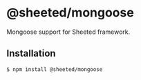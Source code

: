 # @sheeted/mongoose

Mongoose support for Sheeted framework.

## Installation

```bash
$ npm install @sheeted/mongoose
```
